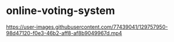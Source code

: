 # online-voting-system

https://user-images.githubusercontent.com/77439041/129757950-98d47120-f0e3-46b2-aff8-af8b9049967d.mp4

